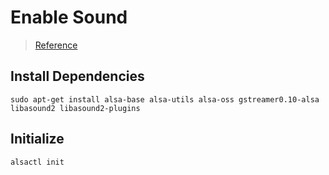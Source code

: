 # Enable Sound

> [Reference](https://ubuntuforums.org/showthread.php?t=2036749)

## Install Dependencies
```shell
sudo apt-get install alsa-base alsa-utils alsa-oss gstreamer0.10-alsa libasound2 libasound2-plugins
```

## Initialize
```shell
alsactl init
```
